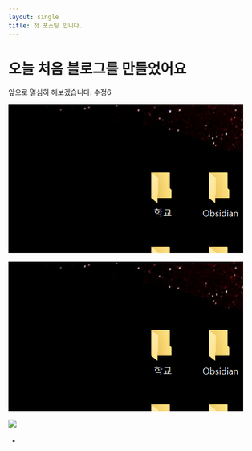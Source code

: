 ```yaml
---
layout: single
title: 첫 포스팅 입니다.
---
```


# 오늘 처음 블로그를 만들었어요

앞으로 열심히 해보겠습니다.
	수정6

![](images/Pasted%20image%2020240315192224.png)

![](images/Pasted%20image%2020240315192248.png)




![](../image/Pasted%image%2020240315191148.png)


-

